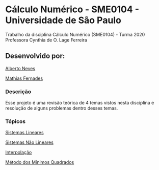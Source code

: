 # Cálculo Numérico - SME0104 - Universidade de São Paulo

Trabalho da disciplina Cálculo Numérico (SME0104) - Turma 2020
Professora Cynthia de O. Lage Ferreira

## Desenvolvido por:

<a href="https://github.com/AlbertWolf99">Alberto Neves</a>

<a href="https://github.com/Math-O5/">Mathias Fernades</a>

### Descrição
Esse projeto é uma revisão teórica de 4 temas vistos nesta disciplina e resolução de alguns problemas dentro desses temas.

### Tópicos
<a href="https://github.com/Math-O5/numerico/blob/master/sistemas_lineares.ipynb">Sistemas Lineares</a>

<a href="https://github.com/Math-O5/numerico/blob/master/sistemas_nao_lineares.ipynb">Sistemas Não Lineares</a>

<a href="https://github.com/Math-O5/numerico/blob/master/interpolacao.ipynb">Interpolação</a>

<a href="https://github.com/Math-O5/numerico/blob/master/minimos_quadrados.ipynb">Método dos Mínimos Quadrados</a>
